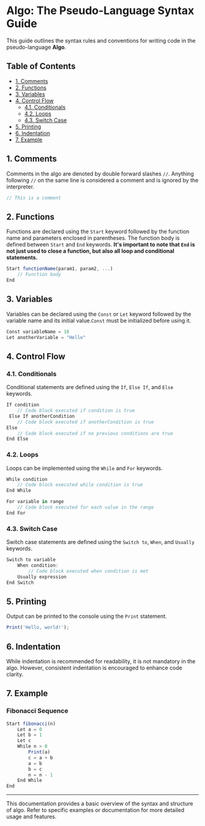 # Algo: The Pseudo-Language Syntax Guide

This guide outlines the syntax rules and conventions for writing code in the pseudo-language **Algo**.

## Table of Contents

- [1. Comments](#1-comments)
- [2. Functions](#2-functions)
- [3. Variables](#3-variables)
- [4. Control Flow](#4-control-flow)
  - [4.1. Conditionals](#41-conditionals)
  - [4.2. Loops](#42-loops)
  - [4.3. Switch Case](#43-switch-case)
- [5. Printing](#5-printing)
- [6. Indentation](#6-indentation)
- [7. Example](#6-example)

## 1. Comments

Comments in the algo are denoted by double forward slashes `//`. Anything following `//` on the same line is considered a comment and is ignored by the interpreter.

```javascript
// This is a comment
```

## 2. Functions

Functions are declared using the `Start` keyword followed by the function name and parameters enclosed in parentheses. The function body is defined between `Start` and `End` keywords. **It's important to note that `End` is not just used to close a function, but also all loop and conditional statements.**

```javascript
Start functionName(param1, param2, ...)
    // Function body
End
```

## 3. Variables

Variables can be declared using the `Const` or `Let` keyword followed by the variable name and its initial value.`Const` must be initialized before using it.

```javascript
Const variableName = 10
Let anotherVariable = "Hello"
```

## 4. Control Flow

### 4.1. Conditionals

Conditional statements are defined using the `If`, `Else If`, and `Else` keywords.

```javascript
If condition
    // Code block executed if condition is true
 Else If anotherCondition
    // Code block executed if anotherCondition is true
Else
    // Code block executed if no previous conditions are true
End Else
```

### 4.2. Loops

Loops can be implemented using the `While` and `For` keywords.

```javascript
While condition
    // Code block executed while condition is true
End While

For variable in range
    // Code block executed for each value in the range
End For
```

### 4.3. Switch Case

Switch case statements are defined using the `Switch to`, `When`, and `Usually` keywords.

```javascript
Switch to variable
    When condition:
        // Code block executed when condition is met
    Usually expression
End Switch
```

## 5. Printing

Output can be printed to the console using the `Print` statement.

```javascript
Print('Hello, world!');
```

## 6. Indentation

While indentation is recommended for readability, it is not mandatory in the algo. However, consistent indentation is encouraged to enhance code clarity.

## 7. Example

### Fibonacci Sequence

```javascript
Start fibonacci(n)
    Let a = 0
    Let b = 1
    Let c
    While n > 0
        Print(a)
        c = a + b
        a = b
        b = c
        n = n - 1
    End While
End
```

---

This documentation provides a basic overview of the syntax and structure of algo. Refer to specific examples or documentation for more detailed usage and features.
